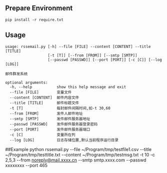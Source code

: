 ## Prepare Environment
    pip install -r require.txt

## Usage
    usage: rssemail.py [-h] --file [FILE] --content [CONTENT] --title [TITLE]
                       [-t [T]] [--from [FROM]] [--smtp [SMTP]]
                       [--passwd [PASSWD]] [--port [PORT]] [-c [C]] [--log [LOG]]

    邮件群发系统

    optional arguments:
      -h, --help           show this help message and exit
      --file [FILE]        变量文件
      --content [CONTENT]  邮件内容文件
      --title [TITLE]      邮件标题文件
      -t [T]               每封邮件间隔时间,如-t 30,60
      --from [FROM]        发件人邮件地址
      --smtp [SMTP]        发件邮件服务器地址
      --passwd [PASSWD]    发件邮件服务器登录密码
      --port [PORT]        发件邮件服务器端口
      -c [C]               变量所在列
      --log [LOG]          日志存储位置,默认当前程序运行目录


##Example
    python rssemail.py --file ~/Program/tmp/testfile1.csv --title ~/Program/tmp/testtitle.txt --content ~/Program/tmp/testmsg.txt -t 10 -c 2,5,3 --from noreply@mail.xxxx.cn --smtp smtp.xxxx.com --passwd xxxxxxxx --port 465
